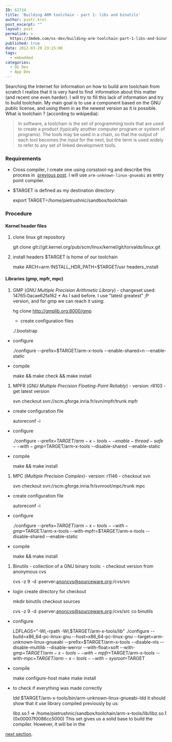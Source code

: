 ```yaml
---
ID: 62724
title: 'Building ARM toolchain - part 1: libs and binutils'
author: piotr.krol
post_excerpt: ""
layout: post
permalink: >
  https://3mdeb.com/os-dev/building-arm-toolchain-part-1-libs-and-binutils/
published: true
date: 2012-03-20 23:25:00
tags:
  - embedded
categories:
  - OS Dev
  - App Dev
---
```

Searching the Internet for information on how to build arm toolchain from scratch I realize that it is very hard to find  information about this matter (and recent one even harder). I will try to fill this lack of information and try to build toolchain. My main goal is to use a component based on the GNU public license, and using them in as the newest version as it is possible. What is toolchain ? (according to wikipedia): 
> In software, a toolchain is the set of programming tools that are used to create a product (typically another computer program or system of programs). The tools may be used in a chain, so that the output of each tool becomes the input for the next, but the term is used widely to refer to any set of linked development tools. 
### Requirements

*   Cross compiler, I create one using corsstool-ng and describe this process in  [previous post][1]. I will use `arm-unknown-linux-gnueabi` as entry point compiler. 
*   $TARGET is defined as my destination directory:

    export TARGET=/home/pietrushnic/sandbox/toolchain  
    

### Procedure

#### Kernel header files

1.  clone linux git repository

    git clone git://git.kernel.org/pub/scm/linux/kernel/git/torvalds/linux.git
    

1.  install headers $TARGET is home of our toolchain

    make ARCH=arm INSTALL_HDR_PATH=$TARGET/usr headers_install
    

#### Libraries (gmp, mpfr, mpc)

1.  GMP (*GNU Multiple Precision Arithmetic Library*) - changeset used: 14765:0acae62fa162 * As I said before. I use "latest greatest" ;P version, and for gmp we can reach it using: 

    hg clone http://gmplib.org:8000/gmp
    

     - create configuration files 
    

    ./.bootstrap
    

*   configure 

    ./configure --prefix=$TARGET/arm-x-tools --enable-shared=n --enable-static
    

*   compile 

    make && make check && make install
    

1.  MPFR (*GNU Multiple Precision Floating-Point Reliably*) - version: r8103 - get latest version 

    svn checkout svn://scm.gforge.inria.fr/svn/mpfr/trunk mpfr
    

*   create configuration file 

    autoreconf -i
    

*   configure 

    ./configure --prefix=$TARGET/arm-x-tools --enable-thread-safe  --with-gmp=$TARGET/arm-x-tools --disable-shared --enable-static
    

*   compile 

    make && make install
    

1.  MPC (*Multiple Precision Complex*)- version: r1146 - checkout svn 

    svn checkout svn://scm.gforge.inria.fr/svnroot/mpc/trunk mpc
    

*   create configuration file 

    autoreconf -i
    

*   configure 

    ./configure --prefix=$TARGET/arm-x-tools  --with-gmp=$TARGET/arm-x-tools --with-mpfr=$TARGET/arm-x-tools  --disable-shared --enable-static
    

*   compile 

    make && make install
    

1.  Binutils - collection of a GNU binary tools: - checkout version from anonymous cvs 

    cvs -z 9 -d :pserver:anoncvs@sourceware.org:/cvs/src
    

*   login create directory for checkout

    mkdir binutils
     checkout sources 

    cvs -z 9 -d :pserver:anoncvs@sourceware.org:/cvs/src co binutils
    

*   configure

    LDFLAGS="-Wl,-rpath -Wl,$TARGET/arm-x-tools/lib" ./configure 
    --build=x86_64-pc-linux-gnu --host=x86_64-pc-linux-gnu 
    --target=arm-unknown-linux-gnueabi --prefix=$TARGET/arm-x-tools 
    --disable-nls --disable-multilib --disable-werror --with-float=soft 
    --with-gmp=$TARGET/arm-x-tools --with-mpfr=$TARGET/arm-x-tools 
    --with-mpc=$TARGET/arm-x-tools --with-sysroot=$TARGET
    

*   compile

    make configure-host make make install
    

*   to check if everything was made correctly

    ldd $TARGET/arm-x-tools/bin/arm-unknown-linux-gnueabi-ldd
     it should show that it use library compiled previously by us: 

    libz.so.1 => /home/pietrushnic/sandbox/toolchain/arm-x-tools/lib/libz.so.1  (0x00007f0086cc5000)
     This set gives us a solid base to build the compiler. However, it will be in the 

[next section][2].

 [1]: /2012/03/14/quick-build-of-arm-unknown-linux
 [2]: /2012/04/12/building-arm-toolchain-part-2-gcc-and
